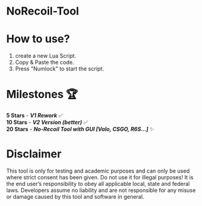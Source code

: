# NoRecoil-Tool

# How to use?
1. create a new Lua Script.
2. Copy & Paste the code.
3. Press "Numlock" to start the script.


# Milestones 🏆
**5 Stars** - ***V1 Rework*** ✅                             
**10 Stars** - ***V2 Version (better)***  ✅                                                                
**20 Stars** - ***No-Recoil Tool with GUI [Valo, CSGO, R6S...]*** ✨     





# Disclaimer
This tool is only for testing and academic purposes and can only be used where strict consent has been given. Do not use it for illegal purposes! It is the end user’s responsibility to obey all applicable local, state and federal laws. Developers assume no liability and are not responsible for any misuse or damage caused by this tool and software in general.
